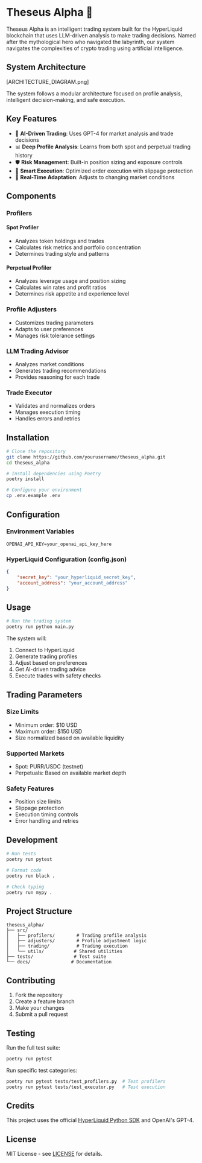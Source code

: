 # Theseus Alpha 🔮

Theseus Alpha is an intelligent trading system built for the HyperLiquid blockchain that uses LLM-driven analysis to make trading decisions. Named after the mythological hero who navigated the labyrinth, our system navigates the complexities of crypto trading using artificial intelligence.

## System Architecture

[ARCHITECTURE_DIAGRAM.png]

The system follows a modular architecture focused on profile analysis, intelligent decision-making, and safe execution.

## Key Features

- 🧠 **AI-Driven Trading**: Uses GPT-4 for market analysis and trade decisions
- 📊 **Deep Profile Analysis**: Learns from both spot and perpetual trading history
- 🛡️ **Risk Management**: Built-in position sizing and exposure controls
- 🎯 **Smart Execution**: Optimized order execution with slippage protection
- 🔄 **Real-Time Adaptation**: Adjusts to changing market conditions

## Components

### Profilers

#### Spot Profiler
- Analyzes token holdings and trades
- Calculates risk metrics and portfolio concentration
- Determines trading style and patterns

#### Perpetual Profiler
- Analyzes leverage usage and position sizing
- Calculates win rates and profit ratios
- Determines risk appetite and experience level

### Profile Adjusters
- Customizes trading parameters
- Adapts to user preferences
- Manages risk tolerance settings

### LLM Trading Advisor
- Analyzes market conditions
- Generates trading recommendations
- Provides reasoning for each trade

### Trade Executor
- Validates and normalizes orders
- Manages execution timing
- Handles errors and retries

## Installation

```bash
# Clone the repository
git clone https://github.com/yourusername/theseus_alpha.git
cd theseus_alpha

# Install dependencies using Poetry
poetry install

# Configure your environment
cp .env.example .env
```

## Configuration

### Environment Variables
```env
OPENAI_API_KEY=your_openai_api_key_here
```

### HyperLiquid Configuration (config.json)
```json
{
    "secret_key": "your_hyperliquid_secret_key",
    "account_address": "your_account_address"
}
```

## Usage

```bash
# Run the trading system
poetry run python main.py
```

The system will:
1. Connect to HyperLiquid
2. Generate trading profiles
3. Adjust based on preferences
4. Get AI-driven trading advice
5. Execute trades with safety checks

## Trading Parameters

### Size Limits
- Minimum order: $10 USD
- Maximum order: $150 USD
- Size normalized based on available liquidity

### Supported Markets
- Spot: PURR/USDC (testnet)
- Perpetuals: Based on available market depth

### Safety Features
- Position size limits
- Slippage protection
- Execution timing controls
- Error handling and retries

## Development

```bash
# Run tests
poetry run pytest

# Format code
poetry run black .

# Check typing
poetry run mypy .
```

## Project Structure
```
theseus_alpha/
├── src/
│   ├── profilers/        # Trading profile analysis
│   ├── adjusters/        # Profile adjustment logic
│   ├── trading/          # Trading execution
│   └── utils/           # Shared utilities
├── tests/               # Test suite
└── docs/               # Documentation
```

## Contributing

1. Fork the repository
2. Create a feature branch
3. Make your changes
4. Submit a pull request

## Testing

Run the full test suite:
```bash
poetry run pytest
```

Run specific test categories:
```bash
poetry run pytest tests/test_profilers.py  # Test profilers
poetry run pytest tests/test_executor.py   # Test execution
```

## Credits

This project uses the official [HyperLiquid Python SDK](https://github.com/hyperliquid-dex/hyperliquid-python-sdk) and OpenAI's GPT-4.

## License

MIT License - see [LICENSE](LICENSE) for details.